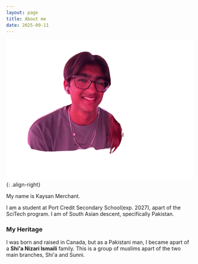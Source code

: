 ```yaml
---
layout: page
title: About me
date: 2025-09-11
---
```


![](/docs/assets/Kaysan_portrait.png){: .align-right}

My name is Kaysan Merchant.

I am a student at Port Credit Secondary School(exp. 2027), apart of the SciTech program. I am of South Asian descent, specifically Pakistan. 

### My Heritage

I was born and raised in Canada, but as a Pakistani man, I became apart of a **Shi'a Nizari Ismaili** family. This is a group of muslims apart of the two main branches, Shi'a and Sunni.
